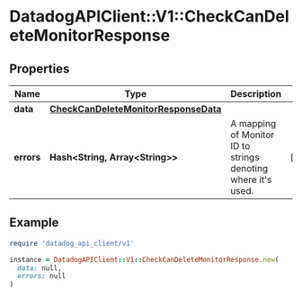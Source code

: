 # DatadogAPIClient::V1::CheckCanDeleteMonitorResponse

## Properties

| Name       | Type                                                                          | Description                                                      | Notes      |
| ---------- | ----------------------------------------------------------------------------- | ---------------------------------------------------------------- | ---------- |
| **data**   | [**CheckCanDeleteMonitorResponseData**](CheckCanDeleteMonitorResponseData.md) |                                                                  |            |
| **errors** | **Hash&lt;String, Array&lt;String&gt;&gt;**                                   | A mapping of Monitor ID to strings denoting where it&#39;s used. | [optional] |

## Example

```ruby
require 'datadog_api_client/v1'

instance = DatadogAPIClient::V1::CheckCanDeleteMonitorResponse.new(
  data: null,
  errors: null
)
```

